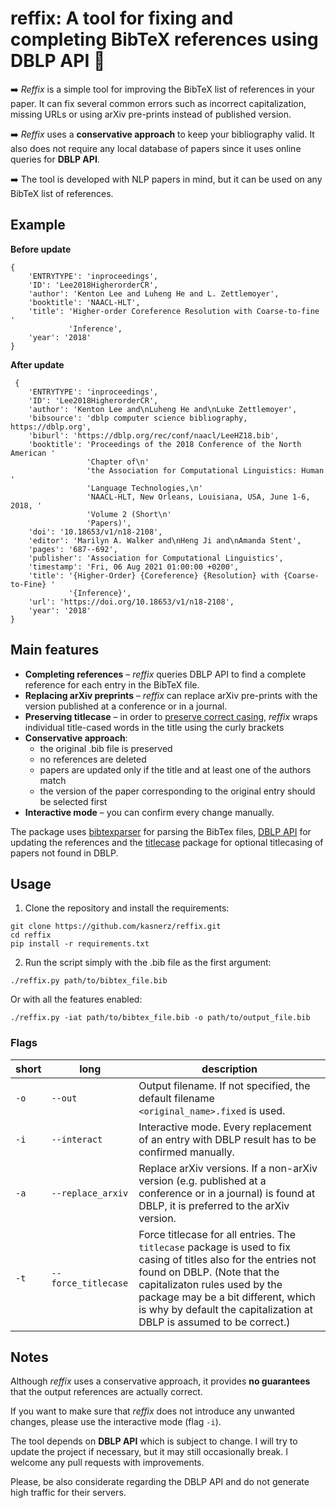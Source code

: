# reffix: A tool for fixing and completing BibTeX references using DBLP API :wrench:

:arrow_right: *Reffix* is a simple tool for improving the BibTeX list of references in your paper. It can fix several common errors such as incorrect capitalization, missing URLs or using arXiv pre-prints instead of published version.


:arrow_right: *Reffix* uses a **conservative approach** to keep your bibliography valid. It also does not require any local database of papers since it uses online queries for **DBLP API**.

:arrow_right: The tool is developed with NLP papers in mind, but it can be used on any BibTeX list of references.

## Example
**Before update**
```
{
    'ENTRYTYPE': 'inproceedings',
    'ID': 'Lee2018HigherorderCR',
    'author': 'Kenton Lee and Luheng He and L. Zettlemoyer',
    'booktitle': 'NAACL-HLT',
    'title': 'Higher-order Coreference Resolution with Coarse-to-fine '
             'Inference',
    'year': '2018'
}
```

**After update**
```
 {  
    'ENTRYTYPE': 'inproceedings',
    'ID': 'Lee2018HigherorderCR',
    'author': 'Kenton Lee and\nLuheng He and\nLuke Zettlemoyer',
    'bibsource': 'dblp computer science bibliography, https://dblp.org',
    'biburl': 'https://dblp.org/rec/conf/naacl/LeeHZ18.bib',
    'booktitle': 'Proceedings of the 2018 Conference of the North American '
                 'Chapter of\n'
                 'the Association for Computational Linguistics: Human '
                 'Language Technologies,\n'
                 'NAACL-HLT, New Orleans, Louisiana, USA, June 1-6, 2018, '
                 'Volume 2 (Short\n'
                 'Papers)',
    'doi': '10.18653/v1/n18-2108',
    'editor': 'Marilyn A. Walker and\nHeng Ji and\nAmanda Stent',
    'pages': '687--692',
    'publisher': 'Association for Computational Linguistics',
    'timestamp': 'Fri, 06 Aug 2021 01:00:00 +0200',
    'title': '{Higher-Order} {Coreference} {Resolution} with {Coarse-to-Fine} '
             '{Inference}',
    'url': 'https://doi.org/10.18653/v1/n18-2108',
    'year': '2018'
}

```

## Main features
- **Completing references** – *reffix* queries DBLP API to find a complete reference for each entry in the BibTeX file. 
- **Replacing arXiv preprints** –  *reffix* can replace arXiv pre-prints with the version published at a conference or in a journal.
- **Preserving titlecase** – in order to [preserve correct casing](https://tex.stackexchange.com/questions/10772/bibtex-loses-capitals-when-creating-bbl-file), *reffix* wraps individual title-cased words in the title using the curly brackets
- **Conservative approach**: 
  + the original .bib file is preserved 
  + no references are deleted
  + papers are updated only if the title and at least one of the authors match
  + the version of the paper corresponding to the original entry should be selected first
- **Interactive mode** – you can confirm every change manually.

The package uses [bibtexparser](https://github.com/sciunto-org/python-bibtexparser) for parsing the BibTex files, [DBLP API](https://dblp.org/faq/How+to+use+the+dblp+search+API.html) for updating the references and the [titlecase](https://github.com/ppannuto/python-titlecase) package for optional titlecasing of papers not found in DBLP.


## Usage

1. Clone the repository and install the requirements:
```
git clone https://github.com/kasnerz/reffix.git
cd reffix
pip install -r requirements.txt
```
2. Run the script simply with the .bib file as the first argument:
```
./reffix.py path/to/bibtex_file.bib
```
Or with all the features enabled:
```
./reffix.py -iat path/to/bibtex_file.bib -o path/to/output_file.bib
```
### Flags
| short | long | description |
| ---------- | --------- |-----------  |
| `-o`       | `--out`   | Output filename. If not specified, the default filename `<original_name>.fixed` is used. |
| `-i` | `--interact` | Interactive mode. Every replacement of an entry with DBLP result has to be confirmed manually. |
| `-a` | `--replace_arxiv` | Replace arXiv versions. If a non-arXiv version (e.g. published at a conference or in a journal) is found at DBLP, it is preferred to the arXiv version. |
| `-t` | `--force_titlecase` | Force titlecase for all entries. The `titlecase` package is used to fix casing of titles also for the entries not found on DBLP. (Note that the capitalizaton rules used by the package may be a bit different, which is why by default the capitalization at DBLP is assumed to be correct.)|

## Notes
Although *reffix* uses a conservative approach, it provides **no guarantees** that the output references are actually correct. 

If you want to make sure that *reffix* does not introduce any unwanted changes, please use the interactive mode (flag `-i`).

The tool depends on **DBLP API** which is subject to change. I will try to update the project if necessary, but it may still occasionally break. I welcome any pull requests with improvements.

Please, be also considerate regarding the DBLP API and do not generate high traffic for their servers.